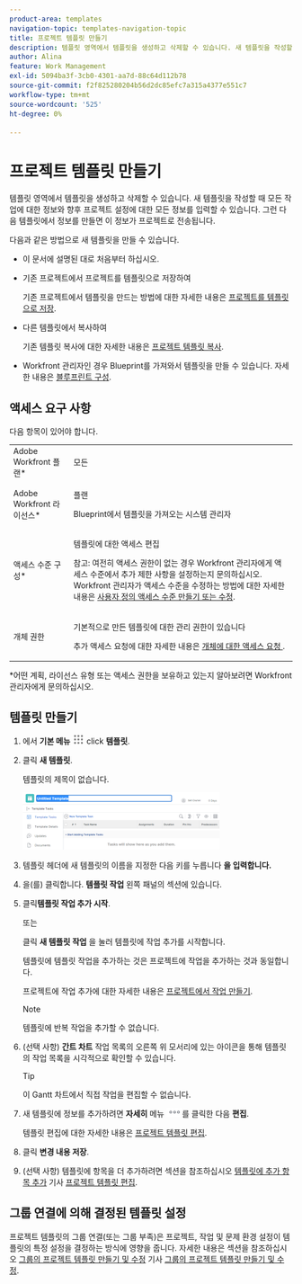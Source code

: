 ```yaml
---
product-area: templates
navigation-topic: templates-navigation-topic
title: 프로젝트 템플릿 만들기
description: 템플릿 영역에서 템플릿을 생성하고 삭제할 수 있습니다. 새 템플릿을 작성할 때 모든 작업에 대한 정보와 향후 프로젝트 설정에 대한 모든 정보를 입력할 수 있습니다. 그런 다음 템플릿에서 정보를 만들면 이 정보가 프로젝트로 전송됩니다.
author: Alina
feature: Work Management
exl-id: 5094ba3f-3cb0-4301-aa7d-88c64d112b78
source-git-commit: f2f825280204b56d2dc85efc7a315a4377e551c7
workflow-type: tm+mt
source-wordcount: '525'
ht-degree: 0%

---
```


# 프로젝트 템플릿 만들기

템플릿 영역에서 템플릿을 생성하고 삭제할 수 있습니다. 새 템플릿을 작성할 때 모든 작업에 대한 정보와 향후 프로젝트 설정에 대한 모든 정보를 입력할 수 있습니다. 그런 다음 템플릿에서 정보를 만들면 이 정보가 프로젝트로 전송됩니다.

다음과 같은 방법으로 새 템플릿을 만들 수 있습니다.

* 이 문서에 설명된 대로 처음부터 하십시오.
* 기존 프로젝트에서 프로젝트를 템플릿으로 저장하여

   기존 프로젝트에서 템플릿을 만드는 방법에 대한 자세한 내용은 [프로젝트를 템플릿으로 저장](../../../manage-work/projects/manage-projects/save-project-as-template.md).

* 다른 템플릿에서 복사하여

   기존 템플릿 복사에 대한 자세한 내용은 [프로젝트 템플릿 복사](../../../manage-work/projects/create-and-manage-templates/copy-template.md).

* Workfront 관리자인 경우 Blueprint를 가져와서 템플릿을 만들 수 있습니다. 자세한 내용은 [블루프린트 구성](../../../administration-and-setup/blueprints/configure-template-package.md).

## 액세스 요구 사항

다음 항목이 있어야 합니다.

<table style="table-layout:auto"> 
 <col> 
 <col> 
 <tbody> 
  <tr> 
   <td role="rowheader">Adobe Workfront 플랜*</td> 
   <td> <p>모든</p> </td> 
  </tr> 
  <tr> 
   <td role="rowheader">Adobe Workfront 라이선스*</td> 
   <td> <p>플랜 </p> <p data-mc-conditions="QuicksilverOrClassic.Quicksilver">Blueprint에서 템플릿을 가져오는 시스템 관리자</p> </td> 
  </tr> 
  <tr> 
   <td role="rowheader">액세스 수준 구성*</td> 
   <td> <p>템플릿에 대한 액세스 편집</p> <p>참고: 여전히 액세스 권한이 없는 경우 Workfront 관리자에게 액세스 수준에서 추가 제한 사항을 설정하는지 문의하십시오. Workfront 관리자가 액세스 수준을 수정하는 방법에 대한 자세한 내용은 <a href="../../../administration-and-setup/add-users/configure-and-grant-access/create-modify-access-levels.md" class="MCXref xref">사용자 정의 액세스 수준 만들기 또는 수정</a>.</p> </td> 
  </tr> 
  <tr> 
   <td role="rowheader">개체 권한</td> 
   <td> <p>기본적으로 만든 템플릿에 대한 관리 권한이 있습니다</p> <p>추가 액세스 요청에 대한 자세한 내용은 <a href="../../../workfront-basics/grant-and-request-access-to-objects/request-access.md" class="MCXref xref">개체에 대한 액세스 요청 </a>.</p> </td> 
  </tr> 
 </tbody> 
</table>

&#42;어떤 계획, 라이선스 유형 또는 액세스 권한을 보유하고 있는지 알아보려면 Workfront 관리자에게 문의하십시오.

## 템플릿 만들기

1. 에서 **기본 메뉴** ![](assets/main-menu-icon.png) click **템플릿**.

1. 클릭 **새 템플릿**.

   템플릿의 제목이 없습니다.

   ![새 템플릿](assets/create-template-nwe-2022-350x102.png)

1. 템플릿 헤더에 새 템플릿의 이름을 지정한 다음 키를 누릅니다 **을 입력합니다.**
1. 을(를) 클릭합니다. **템플릿 작업** 왼쪽 패널의 섹션에 있습니다.
1. 클릭&#x200B;**템플릿 작업 추가 시작**.

   또는

   클릭 **새 템플릿 작업** 을 눌러 템플릿에 작업 추가를 시작합니다.

   템플릿에 템플릿 작업을 추가하는 것은 프로젝트에 작업을 추가하는 것과 동일합니다.

   프로젝트에 작업 추가에 대한 자세한 내용은 [프로젝트에서 작업 만들기](../../../manage-work/tasks/create-tasks/create-tasks-in-project.md).

   >[!NOTE]
   >
   >템플릿에 반복 작업을 추가할 수 없습니다.

1. (선택 사항) **간트 차트** 작업 목록의 오른쪽 위 모서리에 있는 아이콘을 통해 템플릿의 작업 목록을 시각적으로 확인할 수 있습니다.

   >[!TIP]
   >
   >이 Gantt 차트에서 직접 작업을 편집할 수 없습니다.

1. 새 템플릿에 정보를 추가하려면 **자세히** 메뉴 ![](assets/more-icon.png)를 클릭한 다음 **편집**.

   템플릿 편집에 대한 자세한 내용은 [프로젝트 템플릿 편집](../../../manage-work/projects/create-and-manage-templates/edit-templates.md).

1. 클릭 **변경 내용 저장**.
1. (선택 사항) 템플릿에 항목을 더 추가하려면 섹션을 참조하십시오 [템플릿에 추가 항목 추가](../../../manage-work/projects/create-and-manage-templates/edit-templates.md#adding-items-to-template) 기사 [프로젝트 템플릿 편집](../../../manage-work/projects/create-and-manage-templates/edit-templates.md).

## 그룹 연결에 의해 결정된 템플릿 설정

프로젝트 템플릿의 그룹 연결(또는 그룹 부족)은 프로젝트, 작업 및 문제 환경 설정이 템플릿의 특정 설정을 결정하는 방식에 영향을 줍니다. 자세한 내용은 섹션을 참조하십시오 [그룹의 프로젝트 템플릿 만들기 및 수정](../../../administration-and-setup/manage-groups/work-with-group-objects/create-and-modify-a-groups-templates.md#template2) 기사 [그룹의 프로젝트 템플릿 만들기 및 수정](../../../administration-and-setup/manage-groups/work-with-group-objects/create-and-modify-a-groups-templates.md).
